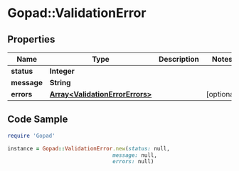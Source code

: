 # Gopad::ValidationError

## Properties

Name | Type | Description | Notes
------------ | ------------- | ------------- | -------------
**status** | **Integer** |  | 
**message** | **String** |  | 
**errors** | [**Array&lt;ValidationErrorErrors&gt;**](ValidationErrorErrors.md) |  | [optional] 

## Code Sample

```ruby
require 'Gopad'

instance = Gopad::ValidationError.new(status: null,
                                 message: null,
                                 errors: null)
```


